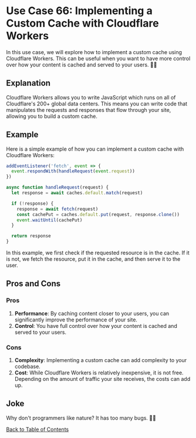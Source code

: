 # Use Case 66: Implementing a Custom Cache with Cloudflare Workers

In this use case, we will explore how to implement a custom cache using Cloudflare Workers. This can be useful when you want to have more control over how your content is cached and served to your users. 🧑‍💻

## Explanation

Cloudflare Workers allows you to write JavaScript which runs on all of Cloudflare's 200+ global data centers. This means you can write code that manipulates the requests and responses that flow through your site, allowing you to build a custom cache.

## Example

Here is a simple example of how you can implement a custom cache with Cloudflare Workers:

```javascript
addEventListener('fetch', event => {
  event.respondWith(handleRequest(event.request))
})

async function handleRequest(request) {
  let response = await caches.default.match(request)

  if (!response) {
    response = await fetch(request)
    const cachePut = caches.default.put(request, response.clone())
    event.waitUntil(cachePut)
  }

  return response
}
```

In this example, we first check if the requested resource is in the cache. If it is not, we fetch the resource, put it in the cache, and then serve it to the user.

## Pros and Cons

### Pros

1. **Performance**: By caching content closer to your users, you can significantly improve the performance of your site.
2. **Control**: You have full control over how your content is cached and served to your users.

### Cons

1. **Complexity**: Implementing a custom cache can add complexity to your codebase.
2. **Cost**: While Cloudflare Workers is relatively inexpensive, it is not free. Depending on the amount of traffic your site receives, the costs can add up.

## Joke

Why don't programmers like nature? It has too many bugs. 🐛😂

[Back to Table of Contents](table_of_contents.md)
